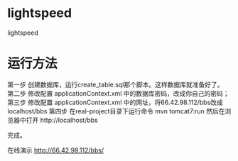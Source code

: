 # lightspeed
lightspeed

# 运行方法

第一步 创建数据库，运行create_table.sql那个脚本。这样数据库就准备好了。
第二步 修改配置 applicationContext.xml 中的数据库密码，改成你自己的密码；
第三步 修改配置 applicationContext.xml 中的网址，将66.42.98.112/bbs改成localhost/bbs
第四步 在real-project目录下运行命令 mvn tomcat7:run 然后在浏览器中打开 http://localhost/bbs

完成。

在线演示 http://66.42.98.112/bbs/
